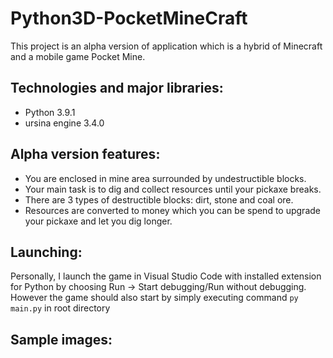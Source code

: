 # Python3D-PocketMineCraft

This project is an alpha version of application which is a hybrid of Minecraft and a mobile game Pocket Mine. 

## Technologies and major libraries:

- Python 3.9.1
- ursina engine 3.4.0

## Alpha version features:

- You are enclosed in mine area surrounded by undestructible blocks.
- Your main task is to dig and collect resources until your pickaxe breaks.
- There are 3 types of destructible blocks: dirt, stone and coal ore.
- Resources are converted to money which you can be spend to upgrade your pickaxe and let you dig longer.

## Launching:

Personally, I launch the game in Visual Studio Code with installed extension for Python by choosing Run -> Start debugging/Run without debugging.
However the game should also start by simply executing command `py main.py` in root directory

## Sample images:


